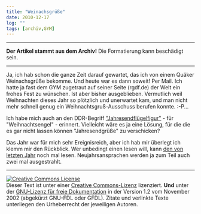 ```yaml
---
title: "Weinachsgrüße"
date: 2010-12-17
log: ""
tags: [archiv,GYM]
---
```

<hr><b>Der Artikel stammt aus dem Archiv!</b> Die Formatierung kann beschädigt sein.<hr>

Ja, ich hab schon die ganze Zeit darauf gewartet, das ich von einem Quäker Weinachsgrüße bekomme. Und heute war es dann soweit! Per Mail. Ich hatte ja fast dem GYM zugetraut auf seiner Seite (rgdf.de) der Welt ein frohes Fest zu wünschen. Ist aber bisher ausgeblieben. Vermutlich weil Weihnachten dieses Jahr so plötzlich und unerwartet kam, und man nicht mehr schnell genug ein Weihnachtsgruß-Ausschuss berufen konnte. :-P... 

Ich habe mich auch an den DDR-Begriff <a href="http://de.wikipedia.org/wiki/Jahresendfl%C3%BCgelfigur">"Jahresendflügelfigur"</a> - für "Weihnachtsengel" - erinnert. Vielleicht wäre es ja eine Lösung, für die die es gar nicht lassen können "Jahresendgrüße" zu verschicken?

Das Jahr war für mich sehr Ereignisreich, aber ich hab mir überlegt ich klemm mir den Rückblick. Wer unbedingt einen lesen will, kann <a href="http://www.the-independent-friend.de/?q=node/573">den von letzten Jahr</a> noch mal lesen. Neujahrsansprachen werden ja zum Teil auch <a ref="http://de.wikipedia.org/wiki/Neujahrsansprache#Neujahrsansprache_in_Deutschland">zwei mal ausgestrahlt.</a>


<hr />
<a href="http://creativecommons.org/licenses/by-sa/3.0/de/" rel="license"><img src="http://i.creativecommons.org/l/by-sa/3.0/de/88x31.png" style="border-width: 0pt;" alt="Creative Commons License" /></a> <br />
Dieser <span rel="dc:type" href="http://purl.org/dc/dcmitype/Text" xmlns:dc="http://purl.org/dc/elements/1.1/">Text</span> ist unter einer <a href="http://creativecommons.org/licenses/by-sa/3.0/de/" rel="license">Creative Commons-Lizenz</a> lizenziert. <b>Und</b> unter der <a href="http://de.wikipedia.org/wiki/GFDL">GNU-Lizenz f&uuml;r freie Dokumentation</a> in der Version 1.2 vom November 2002 (abgek&uuml;rzt GNU-FDL oder GFDL). Zitate und verlinkte Texte unterliegen den Urheberrecht der jeweiligen Autoren.
